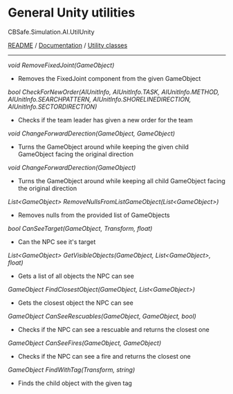 # General Unity utilities
CBSafe.Simulation.AI.UtilUnity

[README](../../README.md) / [Documentation](../Documentation.md) / [Utility classes](UtilsIndex.md)

---

_void RemoveFixedJoint(GameObject)_
- Removes the FixedJoint component from the given GameObject

_bool CheckForNewOrder(AIUnitInfo, AIUnitInfo.TASK, AIUnitInfo.METHOD, AIUnitInfo.SEARCHPATTERN, AIUnitInfo.SHORELINEDIRECTION, AIUnitInfo.SECTORDIRECTION)_
- Checks if the team leader has given a new order for the team

_void ChangeForwardDerection(GameObject, GameObject)_
- Turns the GameObject around while keeping the given child GameObject facing the original direction

_void ChangeForwardDerection(GameObject)_
- Turns the GameObject around while keeping all child GameObject facing the original direction

_List\<GameObject\> RemoveNullsFromListGameObject(List\<GameObject\>)_
- Removes nulls from the provided list of GameObjects

_bool CanSeeTarget(GameObject, Transform, float)_
- Can the NPC see it's target

_List\<GameObject\> GetVisibleObjects(GameObject, List\<GameObject\>, float)_
- Gets a list of all objects the NPC can see

_GameObject FindClosestObject(GameObject, List\<GameObject\>)_
- Gets the closest object the NPC can see

_GameObject CanSeeRescuables(GameObject, GameObject, bool)_
- Checks if the NPC can see a rescuable and returns the closest one

_GameObject CanSeeFires(GameObject, GameObject)_
- Checks if the NPC can see a fire and returns the closest one

_GameObject FindWithTag(Transform, string)_
- Finds the child object with the given tag

